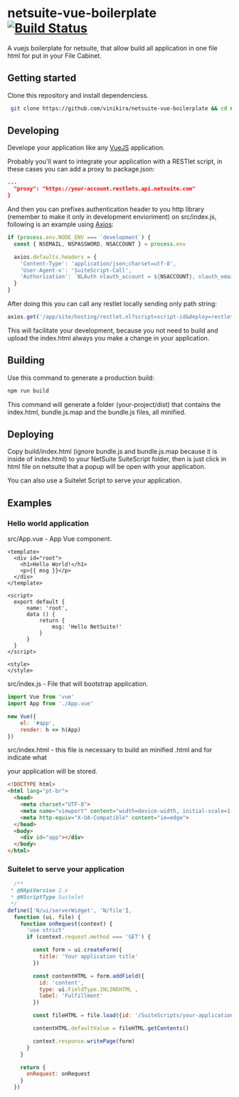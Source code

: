 # netsuite-vue-boilerplate [![Build Status](https://travis-ci.org/vinikira/netsuite-vue-boilerplate.svg?branch=master)](https://travis-ci.org/vinikira/netsuite-vue-boilerplate)
A vuejs boilerplate for netsuite, that allow build all application in one file html for put in your File Cabinet. 
## Getting started
Clone this repository and install dependenciess.
```sh
 git clone https://github.com/vinikira/netsuite-vue-boilerplate && cd netsuite-vue-boilerplate && npm install
```
## Developing
Develope your application like any [VueJS](https://github.com/vuejs/vue) application.

Probably you'll want to integrate your application with a RESTlet script, in these cases you can add a proxy to package.json:
```json
...
  "proxy": "https://your-account.restlets.api.netsuite.com"
}
```
And then you can prefixes authentication header to you http library (remember to make it only in development envioriment) on src/index.js, following is an example using [Axios](https://github.com/axios/axios):

```javascript
if (process.env.NODE_ENV === `development`) {
  const { NSEMAIL, NSPASSWORD, NSACCOUNT } = process.env

  axios.defaults.headers = {
    'Content-Type': 'application/json;charset=utf-8',
    'User-Agent-x': 'SuiteScript-Call',
    'Authorization': `NLAuth nlauth_account = ${NSACCOUNT}, nlauth_email = ${NSACCOUNT}, nlauth_signature = ${NSPASSWORD}`
  }
}
```

After doing this you can call any restlet locally sending only path string:

```javascript
axios.get('/app/site/hosting/restlet.nl?script=script-id&deploy=restlet-deploy') 
```

This will facilitate your development, because you not need to build and upload the index.html always you make a change in your application.

## Building
Use this command to generate a production build:
```sh
npm run build
```
This command will generate a folder (your-project/dist) that contains the index.html, bundle.js.map and the bundle.js files, all minified.

## Deploying
Copy build/index.html (ignore bundle.js and bundle.js.map because it is inside of index.html) to your NetSuite SuiteScript folder, then is just click in html file on netsuite that a popup will be open with your application.  

You can also use a Suitelet Script to serve your application.
## Examples
### Hello world application
src/App.vue - App Vue component.
```vue
<template>
  <div id="root">
    <h1>Hello World!</h1>
    <p>{{ msg }}</p>
  </div>
</template>

<script>
  export default {
      name: 'root',
      data () {
          return {
              msg: 'Hello NetSuite!'
          }
      }
  }
</script>

<style>
</style>
```
src/index.js - File that will bootstrap application.
```javascript
import Vue from 'vue'
import App from './App.vue'

new Vue({
    el: '#app',
    render: h => h(App)
})
```
src/index.html - this file is necessary to build an minified .html and for indicate what <div> your application will be stored.
```html
<!DOCTYPE html>
<html lang="pt-br">
  <head>
    <meta charset="UTF-8">
    <meta name="viewport" content="width=device-width, initial-scale=1.0">
    <meta http-equiv="X-UA-Compatible" content="ie=edge">
  </head>
  <body>
    <div id="app"></div>
  </body>
</html>
```
### Suitelet to serve your application
```javascript
  /**
 * @NApiVersion 2.x
 * @NScriptType Suitelet
 */
define(['N/ui/serverWidget', 'N/file'],
  function (ui, file) {
    function onRequest(context) {
      'use strict'
      if (context.request.method === 'GET') {

        const form = ui.createForm({
          title: 'Your application title'
        })

        const contentHTML = form.addField({
          id: 'content',
          type: ui.FieldType.INLINEHTML ,
          label: 'Fulfillment'
        })

        const fileHTML = file.load({id: '/SuiteScripts/your-application/index.html'})

        contentHTML.defaultValue = fileHTML.getContents()

        context.response.writePage(form)
      }
    }

    return {
      onRequest: onRequest
    }
  })
```
